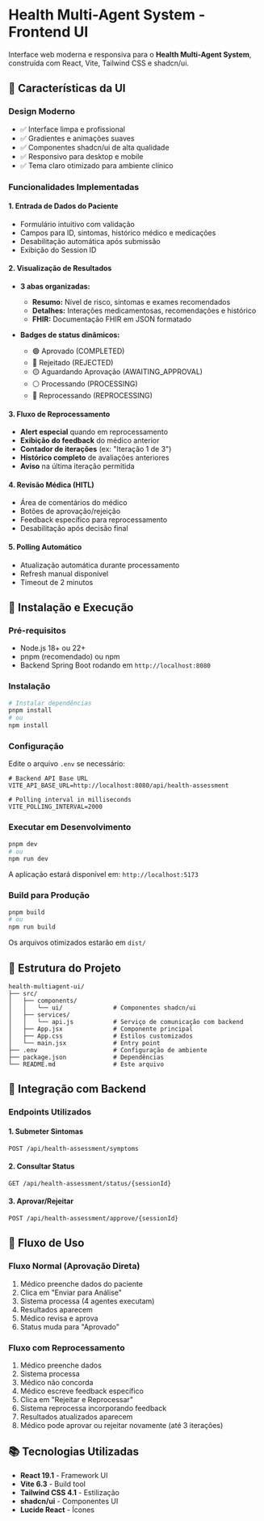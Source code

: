 # Health Multi-Agent System - Frontend UI

Interface web moderna e responsiva para o **Health Multi-Agent System**, construída com React, Vite, Tailwind CSS e shadcn/ui.

## 🎨 Características da UI

### Design Moderno
- ✅ Interface limpa e profissional
- ✅ Gradientes e animações suaves
- ✅ Componentes shadcn/ui de alta qualidade
- ✅ Responsivo para desktop e mobile
- ✅ Tema claro otimizado para ambiente clínico

### Funcionalidades Implementadas

#### 1. Entrada de Dados do Paciente
- Formulário intuitivo com validação
- Campos para ID, sintomas, histórico médico e medicações
- Desabilitação automática após submissão
- Exibição do Session ID

#### 2. Visualização de Resultados
- **3 abas organizadas:**
  - **Resumo:** Nível de risco, sintomas e exames recomendados
  - **Detalhes:** Interações medicamentosas, recomendações e histórico
  - **FHIR:** Documentação FHIR em JSON formatado

- **Badges de status dinâmicos:**
  - 🟢 Aprovado (COMPLETED)
  - 🔴 Rejeitado (REJECTED)
  - 🟡 Aguardando Aprovação (AWAITING_APPROVAL)
  - ⚪ Processando (PROCESSING)
  - 🔵 Reprocessando (REPROCESSING)

#### 3. Fluxo de Reprocessamento
- **Alert especial** quando em reprocessamento
- **Exibição do feedback** do médico anterior
- **Contador de iterações** (ex: "Iteração 1 de 3")
- **Histórico completo** de avaliações anteriores
- **Aviso** na última iteração permitida

#### 4. Revisão Médica (HITL)
- Área de comentários do médico
- Botões de aprovação/rejeição
- Feedback específico para reprocessamento
- Desabilitação após decisão final

#### 5. Polling Automático
- Atualização automática durante processamento
- Refresh manual disponível
- Timeout de 2 minutos

## 🚀 Instalação e Execução

### Pré-requisitos
- Node.js 18+ ou 22+
- pnpm (recomendado) ou npm
- Backend Spring Boot rodando em `http://localhost:8080`

### Instalação

```bash
# Instalar dependências
pnpm install
# ou
npm install
```

### Configuração

Edite o arquivo `.env` se necessário:

```env
# Backend API Base URL
VITE_API_BASE_URL=http://localhost:8080/api/health-assessment

# Polling interval in milliseconds
VITE_POLLING_INTERVAL=2000
```

### Executar em Desenvolvimento

```bash
pnpm dev
# ou
npm run dev
```

A aplicação estará disponível em: `http://localhost:5173`

### Build para Produção

```bash
pnpm build
# ou
npm run build
```

Os arquivos otimizados estarão em `dist/`

## 📁 Estrutura do Projeto

```
health-multiagent-ui/
├── src/
│   ├── components/
│   │   └── ui/              # Componentes shadcn/ui
│   ├── services/
│   │   └── api.js           # Serviço de comunicação com backend
│   ├── App.jsx              # Componente principal
│   ├── App.css              # Estilos customizados
│   └── main.jsx             # Entry point
├── .env                     # Configuração de ambiente
├── package.json             # Dependências
└── README.md                # Este arquivo
```

## 🔌 Integração com Backend

### Endpoints Utilizados

#### 1. Submeter Sintomas
```
POST /api/health-assessment/symptoms
```

#### 2. Consultar Status
```
GET /api/health-assessment/status/{sessionId}
```

#### 3. Aprovar/Rejeitar
```
POST /api/health-assessment/approve/{sessionId}
```

## 🎯 Fluxo de Uso

### Fluxo Normal (Aprovação Direta)

1. Médico preenche dados do paciente
2. Clica em "Enviar para Análise"
3. Sistema processa (4 agentes executam)
4. Resultados aparecem
5. Médico revisa e aprova
6. Status muda para "Aprovado"

### Fluxo com Reprocessamento

1. Médico preenche dados
2. Sistema processa
3. Médico não concorda
4. Médico escreve feedback específico
5. Clica em "Rejeitar e Reprocessar"
6. Sistema reprocessa incorporando feedback
7. Resultados atualizados aparecem
8. Médico pode aprovar ou rejeitar novamente (até 3 iterações)

## 📚 Tecnologias Utilizadas

- **React 19.1** - Framework UI
- **Vite 6.3** - Build tool
- **Tailwind CSS 4.1** - Estilização
- **shadcn/ui** - Componentes UI
- **Lucide React** - Ícones

